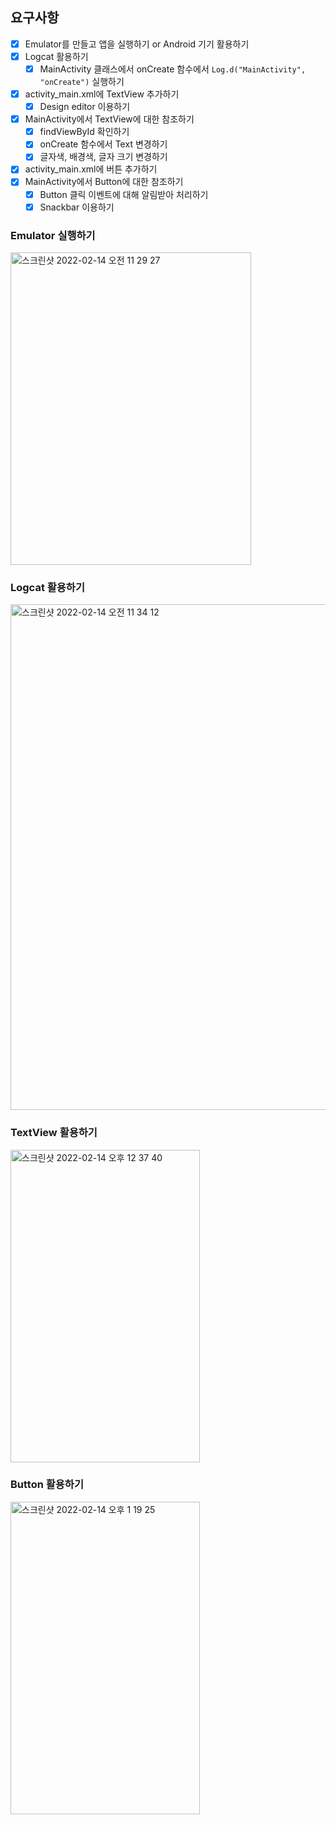 ## 요구사항 

- [x] Emulator를 만들고 앱을 실행하기 or Android 기기 활용하기
- [x] Logcat 활용하기
  - [x] MainActivity 클래스에서 onCreate 함수에서 `Log.d("MainActivity", "onCreate")` 실행하기
- [x] activity_main.xml에 TextView 추가하기
  - [x] Design editor 이용하기
- [x] MainActivity에서 TextView에 대한 참조하기
  - [x] findViewById 확인하기
  - [x] onCreate 함수에서 Text 변경하기
  - [x] 글자색, 배경색, 글자 크기 변경하기
- [x] activity_main.xml에 버튼 추가하기
- [x] MainActivity에서 Button에 대한 참조하기
  - [x] Button 클릭 이벤트에 대해 알림받아 처리하기
  - [x] Snackbar 이용하기

### Emulator 실행하기  
  
  <img width="385" alt="스크린샷 2022-02-14 오전 11 29 27" src="https://user-images.githubusercontent.com/66770613/153789962-3ebda869-9791-4e31-870f-93214080f924.png" width = 250px height = 500px>  
  
  
### Logcat 활용하기

  <img width="809" alt="스크린샷 2022-02-14 오전 11 34 12" src="https://user-images.githubusercontent.com/66770613/153790416-eea631f8-abd4-44bc-a6d6-f9969fa4b4bb.png">  

### TextView 활용하기

  <img width="303" alt="스크린샷 2022-02-14 오후 12 37 40" src="https://user-images.githubusercontent.com/66770613/153796117-3864e913-09ba-4491-9a1a-0ce39300de7e.png" width = 250px height = 500px>  
  
  
### Button 활용하기

  <img width="303" alt="스크린샷 2022-02-14 오후 1 19 25" src="https://user-images.githubusercontent.com/66770613/153799374-e5a577f9-192a-4b1e-9088-152052b02e63.png" width = 250px height = 500px>  
  
  
